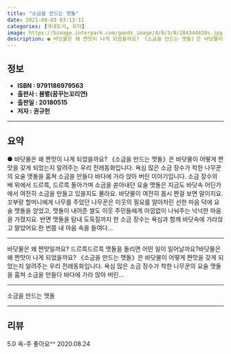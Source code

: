 ```yaml
---
title: "소금을 만드는 맷돌"
date: 2021-09-03 03:13:11
categories: [국내도서, 유아]
image: https://bimage.interpark.com/goods_image/4/8/3/8/284344838s.jpg
description: ● 바닷물은 왜 짠맛이 나게 되었을까요? 《소금을 만드는 맷돌》은 바닷물이 어떻게 짠맛을 갖게 되었는지 알려주는 우리 전래동화입니다. 욕심 많은 소금 장수가 착한 나무꾼의 요술 맷돌을 훔쳐 소금을 만들다 바다에 가라 앉아 버린 이야기입니다. 소금 장수의 배 위에서 드르륵, 드르륵 돌아
---
```


## **정보**

- **ISBN : 9791186979563**
- **출판사 : 봄볕(꿈꾸는꼬리연)**
- **출판일 : 20180515**
- **저자 : 권규헌**

------



## **요약**

●  바닷물은 왜 짠맛이 나게 되었을까요? 《소금을 만드는 맷돌》은 바닷물이 어떻게 짠맛을 갖게 되었는지 알려주는 우리 전래동화입니다. 욕심 많은 소금 장수가 착한 나무꾼의 요술 맷돌을 훔쳐 소금을 만들다 바다에 가라 앉아 버린 이야기입니다. 소금 장수의 배 위에서 드르륵, 드르륵 돌아가며 소금을 쏟아내던 요술 맷돌은 지금도 바닷속 어딘가에서 여전히 소금을 만들고 있을지도 몰라요. 바닷물이 여전히 몹시 짠걸 보면 말이지요. 꼬부랑 할머니에게 나무를 주었던 나무꾼은 이웃의 필요를 알아차린 선한 마음 덕에 요술 맷돌을 얻었고, 맷돌이 내어준 쌀도 이웃 주민들에게 아낌없이 나눠주는 넉넉한 마음을 가졌지요. 반면 맷돌을 탐내 도둑질까지 한 소금 장수는 욕심과 함께 바닷속에 가라앉고 말았어요.한 번쯤 내 마음 속을 들여다...

------

바닷물은 왜 짠맛일까요?
드르륵드르륵 맷돌을 돌리면 어떤 일이 일어날까요?바닷물은 왜 짠맛이 나게 되었을까요? 
《소금을 만드는 맷돌》은 바닷물이 어떻게 짠맛을 갖게 되었는지 알려주는 우리 전래동화입니다. 욕심 많은 소금 장수가 착한 나무꾼의 요술 맷돌을 훔쳐 소금을 만들다 바다에 가라 앉아 버린... 

------


소금을 만드는 맷돌 

------


## **리뷰** 

5.0 옥-주 좋아요^^ 2020.08.24 <br/>